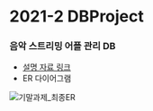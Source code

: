 # 2021-2 DBProject
### 음악 스트리밍 어플 관리 DB
- [설명 자료 링크](https://github.com/y2r1m/DBProject/blob/main/%EB%8D%B0%EC%9D%B4%ED%84%B0%EB%B2%A0%EC%9D%B4%EC%8A%A4%20%EA%B8%B0%EB%A7%90%EA%B3%BC%EC%A0%9C%20%EB%B0%9C%ED%91%9C%EC%9E%90%EB%A3%8C_201911275%20%EB%B0%95%EC%98%88%EB%A6%BC.pdf)
- ER 다이어그램

![기말과제_최종ER](https://user-images.githubusercontent.com/69053602/230152008-8514c1a9-63a4-4b4c-957b-86a595b85dae.jpg)
